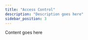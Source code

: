 ```yaml
---
title: "Access Control"
description: "Description goes here"
sidebar_position: 3
---
```


Content goes here